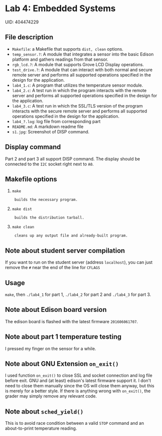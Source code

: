# Lab 4: Embedded Systems
UID: 404474229
## File description
* `Makefile`: a Makefile that supports `dist, clean` options.
* `temp_sensor.?`: A module that integrates a sensor into the basic Edison platform and gathers readings from that sensor.
* `rgb_lcd.?`: A module that supports Grove LCD Display operations.
* `test_drive.?`: A module that can interact with both normal and secure remote server and performs all supported operations specified in the design for the application.
* `lab4_1.c`: A program that utilizes the temperature sensor module.
* `lab4_2.c`: A test run in which the program interacts with the remote server and performs all supported operations specified in the design for the application.
* `lab4_3.c`: A test run in which the SSL/TLS version of the program interacts with the secure remote server and performs all supported operations specified in the design for the application.
* `lab4_?.log`: log file from corresponding part
* `README.md`: A markdown readme file
* `s1.jpg`: Screenshot of DISP command.

## Display command
Part 2 and part 3 all support DISP command. The display should be connected to the `I2C` socket right next to `A0`.

## Makefile options
1. `make`

        builds the necessary program.

2. `make dist`

        builds the distribution tarball.

3. `make clean`

        cleans up any output file and already-built program.

## Note about student server compilation
If you want to run on the student server (address `localhost`), 
you can just remove the `#` near the end of the line for `CFLAGS`

## Usage
`make`, then `./lab4_1` for part 1, `./lab4_2` for part 2 and `./lab4_3` for part 3.

## Note about Edison board version
The edison board is flashed with the latest firmware `201606061707`.

## Note about part 1 temperature testing
I pressed my finger on the sensor for a while.

## Note about GNU Extension `on_exit()`
I used function `on_exit()` to close SSL and socket connection and log file before exit. GNU and (at least) edison's latest firmware support it. I don't need to close them manually since the OS will close them anyway, but this is merely for a better style. If there is anything wrong with `on_exit()`, the grader may simply remove any relevant code.

## Note about `sched_yield()`
This is to avoid race condition between a valid `STOP` command and an about-to-print temperature reading.
